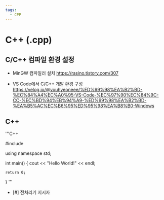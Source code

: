 ```yaml
---
tags:
  - CPP
---
```

# C++ (.cpp)


## C/C++ 컴파일 환경 설정

- MinGW 컴파일러 설치
https://rasino.tistory.com/307

- VS Code에서 C/C++ 개발 환경 구성
https://velog.io/@youhyeoneee/%ED%99%98%EA%B2%BD-%EC%84%A4%EC%A0%95-VS-Code-%EC%97%90%EC%84%9C-CC-%EC%BD%94%EB%94%A9-%ED%99%98%EA%B2%BD-%EA%B5%AC%EC%B6%95%ED%95%98%EA%B8%B0-Windows


## C++

'''C++

#include <iostream>

using namespace std;

int main()
{
    cout << "Hello World!" << endl;
    
    return 0;
}
'''

- [#] 전처리기 지시자
